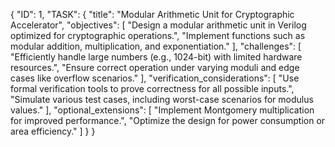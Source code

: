 {
  "ID": 1,
  "TASK": {
    "title": "Modular Arithmetic Unit for Cryptographic Accelerator",
    "objectives": [
      "Design a modular arithmetic unit in Verilog optimized for cryptographic operations.",
      "Implement functions such as modular addition, multiplication, and exponentiation."
    ],
    "challenges": [
      "Efficiently handle large numbers (e.g., 1024-bit) with limited hardware resources.",
      "Ensure correct operation under varying moduli and edge cases like overflow scenarios."
    ],
    "verification_considerations": [
      "Use formal verification tools to prove correctness for all possible inputs.",
      "Simulate various test cases, including worst-case scenarios for modulus values."
    ],
    "optional_extensions": [
      "Implement Montgomery multiplication for improved performance.",
      "Optimize the design for power consumption or area efficiency."
    ]
  }
}